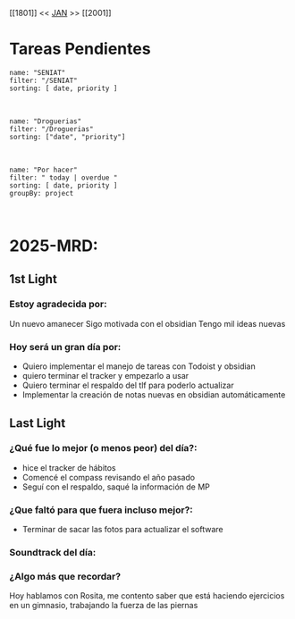 [[1801]] << [JAN](JAN.md) >> [[2001]]

# Tareas Pendientes

```todoist
name: "SENIAT"
filter: "/SENIAT"
sorting: [ date, priority ]
```

<br/>

```todoist
name: "Droguerias"
filter: "/Droguerias"
sorting: ["date", "priority"]
```

<br/>

```todoist
name: "Por hacer"
filter: " today | overdue "
sorting: [ date, priority ]
groupBy: project
```

<br/>

# 2025-MRD:

## 1st Light

### Estoy agradecida por:
Un nuevo amanecer 
Sigo motivada con el obsidian 
Tengo mil ideas nuevas 

### Hoy será un gran día por:
- Quiero implementar el manejo de tareas con Todoist y obsidian 
- quiero terminar el tracker y empezarlo a usar
- Quiero terminar el respaldo del tlf para poderlo actualizar 
- Implementar la creación de notas nuevas en obsidian automáticamente 
## Last Light

### ¿Qué fue lo mejor (o menos peor) del día?:
- hice el tracker de hábitos 
- Comencé el compass revisando el año pasado 
- Seguí con el respaldo, saqué la información de MP 

### ¿Que faltó para que fuera incluso mejor?:
- Terminar de sacar las fotos para actualizar el software 
### Soundtrack del día:

### ¿Algo más que recordar?
Hoy hablamos con Rosita, me contento saber que está haciendo ejercicios en un gimnasio, trabajando la fuerza de las piernas